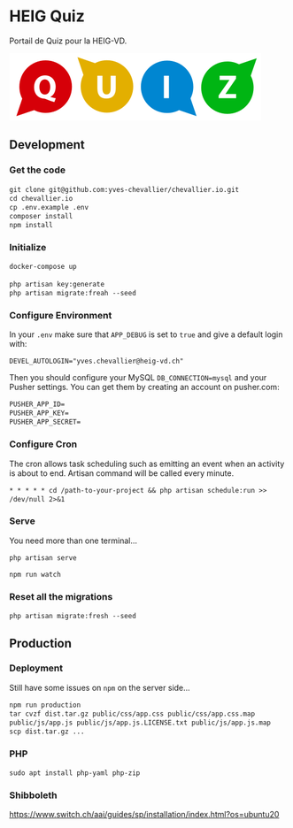 # HEIG Quiz

Portail de Quiz pour la HEIG-VD.

![quiz](resources/img/quiz.svg)

## Development

### Get the code

```
git clone git@github.com:yves-chevallier/chevallier.io.git
cd chevallier.io
cp .env.example .env
composer install
npm install
```

### Initialize

```
docker-compose up

php artisan key:generate
php artisan migrate:freah --seed
```

### Configure Environment

In your `.env`  make sure that `APP_DEBUG` is set to `true` and give a default login with:

```
DEVEL_AUTOLOGIN="yves.chevallier@heig-vd.ch"
```

Then you should configure your MySQL `DB_CONNECTION=mysql` and your Pusher settings. You can get them by creating an account on pusher.com:

```
PUSHER_APP_ID=
PUSHER_APP_KEY=
PUSHER_APP_SECRET=
```

### Configure Cron

The cron allows task scheduling such as emitting an event when an activity is about to end. Artisan command will be called every minute.

```
* * * * * cd /path-to-your-project && php artisan schedule:run >> /dev/null 2>&1
```

### Serve

You need more than one terminal...

```
php artisan serve
```

```
npm run watch
```

### Reset all the migrations

```
php artisan migrate:fresh --seed
```

## Production

### Deployment

Still have some issues on `npm` on the server side...

```
npm run production
tar cvzf dist.tar.gz public/css/app.css public/css/app.css.map public/js/app.js public/js/app.js.LICENSE.txt public/js/app.js.map
scp dist.tar.gz ...
```

### PHP

```
sudo apt install php-yaml php-zip
```

### Shibboleth

https://www.switch.ch/aai/guides/sp/installation/index.html?os=ubuntu20
